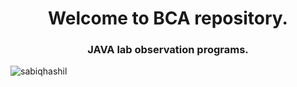 <h1 align="center">Welcome to BCA repository.</h1>
<h3 align="center">JAVA lab observation programs.</h3>

<p align="left"> <img src="https://visitor-badge.laobi.icu/badge?page_id=sabiqhashil.bca_JAVA_lab" alt="sabiqhashil" /> </p>


